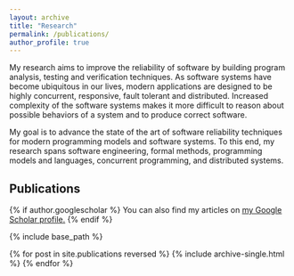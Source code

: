 ```yaml
---
layout: archive
title: "Research"
permalink: /publications/
author_profile: true
---
```


My research aims to improve the reliability of software by building program analysis, testing and verification techniques. As software systems have become ubiquitous in our lives, modern applications are designed to be highly concurrent, responsive, fault tolerant and distributed. Increased complexity of the software systems makes it more difficult to reason about possible behaviors of a system and to produce correct software. 

My goal is to advance the state of the art of software reliability techniques for modern programming models and software systems. To this end, my research spans software engineering, formal methods, programming models and languages, concurrent programming, and distributed systems.


## Publications

{% if author.googlescholar %}
  You can also find my articles on <u><a href="{{author.googlescholar}}">my Google Scholar profile</a>.</u>
{% endif %}

{% include base_path %}

{% for post in site.publications reversed %}
  {% include archive-single.html %}
{% endfor %}
